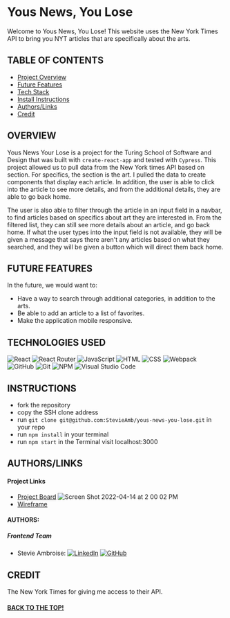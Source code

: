 # Yous News, You Lose

Welcome to Yous News, You Lose! This website uses the New York Times API to bring you NYT articles that are specifically about the arts.

## TABLE OF CONTENTS
- [Project Overview](#project-overview)
- [Future Features](#future-features)
- [Tech Stack](#technologies-used)
- [Install Instructions](#instructions)
- [Authors/Links](#authorslinks)
- [Credit](#credit)

## OVERVIEW
Yous News Your Lose is a project for the Turing School of Software and Design that was built with `create-react-app` and tested with `Cypress`. This project allowed us to pull data from the New York times API based on section. For specifics, the section is the art. I pulled the data to create components that display each article. In addition, the user is able to click into the article to see more details, and from the additional details, they are able to go back home.

The user is also able to filter through the article in an input field in a navbar, to find articles based on specifics about art they are interested in. From the filtered list, they can still see more details about an article, and go back home. If what the user types into the input field is not available, they will be given a message that says there aren't any articles based on what they searched, and they will be given a button which will direct them back home.



## FUTURE FEATURES
In the future, we would want to:
- Have a way to search through additional categories, in addition to the arts. 
- Be able to add an article to a list of favorites.
- Make the application mobile responsive.


## TECHNOLOGIES USED 

![React](https://img.shields.io/badge/react-%2320232a.svg?style=for-the-badge&logo=react&logoColor=%2361DAFB)
![React Router](https://img.shields.io/badge/React_Router-CA4245?style=for-the-badge&logo=react-router&logoColor=white)
![JavaScript](https://img.shields.io/badge/JavaScript-F7DF1E?style=for-the-badge&logo=javascript&logoColor=black)
![HTML](https://img.shields.io/badge/HTML5-E34F26?style=for-the-badge&logo=html5&logoColor=white)
![CSS](https://img.shields.io/badge/CSS3-1572B6?style=for-the-badge&logo=css3&logoColor=white)
![Webpack](https://img.shields.io/badge/Webpack-8DD6F9?style=for-the-badge&logo=Webpack&logoColor=white)
![GitHub](https://img.shields.io/badge/github-%23121011.svg?style=for-the-badge&logo=github&logoColor=white)
![Git](https://img.shields.io/badge/git-%23F05033.svg?style=for-the-badge&logo=git&logoColor=white)
![NPM](https://img.shields.io/badge/NPM-%23000000.svg?style=for-the-badge&logo=npm&logoColor=white)
![Visual Studio Code](https://img.shields.io/badge/Visual%20Studio%20Code-0078d7.svg?style=for-the-badge&logo=visual-studio-code&logoColor=white)

## INSTRUCTIONS
- fork the repository
- copy the SSH clone address
- run ```git clone git@github.com:StevieAmb/yous-news-you-lose.git``` in your repo
- run ```npm install``` in your terminal
- run ```npm start``` in the Terminal visit localhost:3000

## AUTHORS/LINKS

#### Project Links
- [Project Board](https://github.com/StevieAmb/yous-news-you-lose/projects/1)
![Screen Shot 2022-04-14 at 2 00 02 PM](https://user-images.githubusercontent.com/89324625/163591736-c2d788de-ba0a-419c-973b-6a2db1487530.png)
- [Wireframe](https://excalidraw.com/)

#### AUTHORS:
##### Frontend Team
- Stevie Ambroise: 
[![LinkedIn](https://img.shields.io/badge/LinkedIn-0077B5?style=for-the-badge&logo=linkedin&logoColor=white)](https://www.linkedin.com/in/stevieambroise/) [![GitHub](https://img.shields.io/badge/GitHub-100000?style=for-the-badge&logo=github&logoColor=white)](https://github.com/StevieAmb)


## CREDIT
The New York Times for giving me access to their API.

#### [BACK TO THE TOP!](#yous-news-you-lose)
